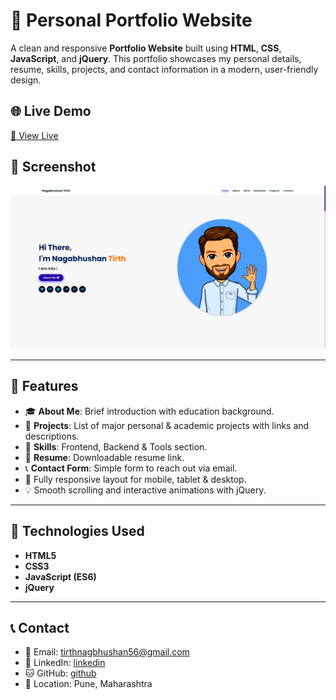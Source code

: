 # 💼 Personal Portfolio Website

A clean and responsive **Portfolio Website** built using **HTML**, **CSS**, **JavaScript**, and **jQuery**. This portfolio showcases my personal details, resume, skills, projects, and contact information in a modern, user-friendly design.

## 🌐 Live Demo

[🔗 View Live](https://my-portfolio-zeta-ashy.vercel.app/)

## 📸 Screenshot

![Portfolio Screenshot](assets/ss.jpg)


---

## 📁 Features

- 🎓 **About Me**: Brief introduction with education background.
- 💼 **Projects**: List of major personal & academic projects with links and descriptions.
- 🧠 **Skills**: Frontend, Backend & Tools section.
- 📄 **Resume**: Downloadable resume link.
- 📞 **Contact Form**: Simple form to reach out via email.
- 🎨 Fully responsive layout for mobile, tablet & desktop.
- 💡 Smooth scrolling and interactive animations with jQuery.

---

## 🚀 Technologies Used

- **HTML5**
- **CSS3**
- **JavaScript (ES6)**
- **jQuery**

---

## 📞 Contact

- 📧 Email: tirthnagbhushan56@gmail.com
- 🔗 LinkedIn: [linkedin](https://www.linkedin.com/in/nagbhushan-tirth-887865229/)
- 🐱 GitHub: [github](https://github.com/nt56)
- 📍 Location: Pune, Maharashtra
